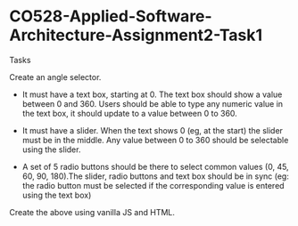 # CO528-Applied-Software-Architecture-Assignment2-Task1

Tasks

Create an angle selector.

* It must have a text box, starting at 0. The text box should show a value between 0 and 360. Users should be able to type any numeric value in the text box, it should update to a value between 0 to 360.

* It must have a slider. When the text shows 0 (eg, at the start) the slider must be in the middle. Any value between 0 to 360 should be selectable using the slider.

* A set of 5 radio buttons should be there to select common values (0, 45, 60, 90, 180).The slider, radio buttons and text box should be in sync (eg: the radio button must be selected if the corresponding value is entered using the text box)

Create the above using vanilla JS and HTML.
